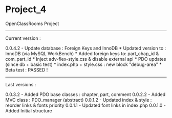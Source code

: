 # Project_4
OpenClassRooms Project

-----------------------

Current version :

0.0.4.2 - Update database : Foreign Keys and InnoDB
	* Updated version to : InnoDB (via MySQL WorkBench)
	* Added foreign keys to: part_chap_id & com_part_id
	* Inject adv-flex-style.css & disable external api
	* PDO updates (since db + basic test)
	* index.php + style.css : new block "debug-area"
	* Beta test : PASSED !

-----------------------

Last versions :

0.0.3.2 - Added PDO base classes : chapter, part, comment
0.0.2.2 - Added MVC class : PDO_manager (abstract)
0.0.1.2 - Updated index & style : reorder links & fonts priority
0.0.1.1 - Updated font links in index.php
0.0.1.0 - Added Initial structure
